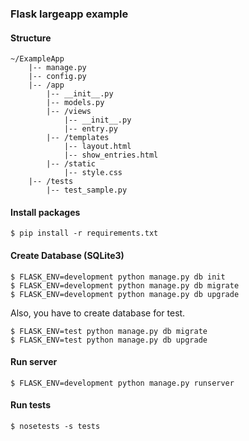 ### Flask largeapp example

#### Structure

```
~/ExampleApp
    |-- manage.py
    |-- config.py
    |-- /app
        |-- __init__.py
        |-- models.py
        |-- /views
            |-- __init__.py
            |-- entry.py
        |-- /templates
            |-- layout.html
            |-- show_entries.html
        |-- /static
            |-- style.css
    |-- /tests
        |-- test_sample.py

```

#### Install packages

```
$ pip install -r requirements.txt
```

#### Create Database (SQLite3)

```
$ FLASK_ENV=development python manage.py db init
$ FLASK_ENV=development python manage.py db migrate
$ FLASK_ENV=development python manage.py db upgrade
```

Also, you have to create database for test.
```
$ FLASK_ENV=test python manage.py db migrate
$ FLASK_ENV=test python manage.py db upgrade
```

#### Run server

```
$ FLASK_ENV=development python manage.py runserver
```

#### Run tests

```
$ nosetests -s tests
```

